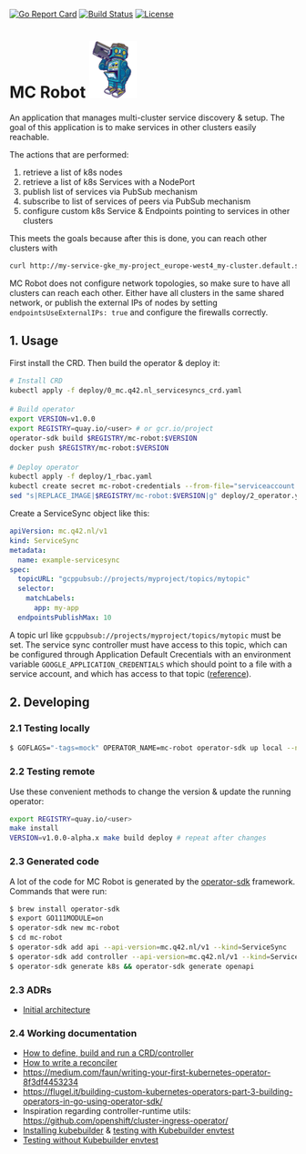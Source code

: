 [![Go Report Card](https://goreportcard.com/badge/q42/mc-robot)](https://goreportcard.com/report/q42/mc-robot)
[![Build Status](https://travis-ci.org/q42/mc-robot.svg?branch=master)](https://travis-ci.org/q42/mc-robot)
[![License](https://img.shields.io/badge/MIT-blue.svg)](https://github.com/q42/mc-robot/blob/master/LICENSE)

# MC Robot <img src=".robot.jpeg#" height="100" />
An application that manages multi-cluster service discovery & setup.
The goal of this application is to make services in other clusters easily reachable.

The actions that are performed:
1. retrieve a list of k8s nodes
2. retrieve a list of k8s Services with a NodePort
3. publish list of services via PubSub mechanism
4. subscribe to list of services of peers via PubSub mechanism
4. configure custom k8s Service & Endpoints pointing to services in other clusters

This meets the goals because after this is done, you can reach other clusters with
```bash
curl http://my-service-gke_my-project_europe-west4_my-cluster.default.svc.cluster.local
```

MC Robot does not configure network topologies, so make sure to have all clusters can
reach each other. Either have all clusters in the same shared network, or publish the
external IPs of nodes by setting `endpointsUseExternalIPs: true` and configure the
firewalls correctly.

## 1. Usage
First install the CRD. Then build the operator & deploy it:
```bash
# Install CRD
kubectl apply -f deploy/0_mc.q42.nl_servicesyncs_crd.yaml

# Build operator
export VERSION=v1.0.0
export REGISTRY=quay.io/<user> # or gcr.io/project
operator-sdk build $REGISTRY/mc-robot:$VERSION
docker push $REGISTRY/mc-robot:$VERSION

# Deploy operator
kubectl apply -f deploy/1_rbac.yaml
kubectl create secret mc-robot-credentials --from-file="serviceaccount.json=serviceaccount.json"
sed "s|REPLACE_IMAGE|$REGISTRY/mc-robot:$VERSION|g" deploy/2_operator.yaml | kubectl apply -f -
```

Create a ServiceSync object like this:
```yaml
apiVersion: mc.q42.nl/v1
kind: ServiceSync
metadata:
  name: example-servicesync
spec:
  topicURL: "gcppubsub://projects/myproject/topics/mytopic"
  selector:
    matchLabels:
      app: my-app
  endpointsPublishMax: 10
```

A topic url like `gcppubsub://projects/myproject/topics/mytopic` must be set.
The service sync controller must have access to this topic, which can be
configured through Application Default Crecentials with an environment variable
`GOOGLE_APPLICATION_CREDENTIALS` which should point to a file with a service
account, and which has access to that topic
([reference](https://gocloud.dev/howto/pubsub/publish/)).

## 2. Developing

### 2.1 Testing locally
```bash
$ GOFLAGS="-tags=mock" OPERATOR_NAME=mc-robot operator-sdk up local --namespace=default
```

### 2.2 Testing remote
Use these convenient methods to change the version & update the running operator:
```bash
export REGISTRY=quay.io/<user>
make install
VERSION=v1.0.0-alpha.x make build deploy # repeat after changes
```

### 2.3 Generated code
A lot of the code for MC Robot is generated by the [operator-sdk](https://github.com/operator-framework/) framework.
Commands that were run:

```bash
$ brew install operator-sdk
$ export GO111MODULE=on
$ operator-sdk new mc-robot
$ cd mc-robot
$ operator-sdk add api --api-version=mc.q42.nl/v1 --kind=ServiceSync
$ operator-sdk add controller --api-version=mc.q42.nl/v1 --kind=ServiceSync
$ operator-sdk generate k8s && operator-sdk generate openapi
```

### 2.3 ADRs
- [Initial architecture](./adr/0001-architecture.md)

### 2.4 Working documentation
- [How to define, build and run a CRD/controller](https://github.com/operator-framework/getting-started#define-the-memcached-spec-and-status)
- [How to write a reconciler](https://github.com/operator-framework/operator-sdk/blob/master/doc/user/client.md)
- https://medium.com/faun/writing-your-first-kubernetes-operator-8f3df4453234
- https://flugel.it/building-custom-kubernetes-operators-part-3-building-operators-in-go-using-operator-sdk/
- Inspiration regarding controller-runtime utils: https://github.com/openshift/cluster-ingress-operator/
- [Installing kubebuilder](https://github.com/kubernetes-sigs/kubebuilder/issues/326#issuecomment-494878466) &
  [testing with Kubebuilder envtest](https://github.com/kubernetes-sigs/controller-runtime/blob/master/FAQ.md)
- [Testing without Kubebuilder envtest](http://engineering.pivotal.io/post/gp4k-kubebuilder-tdd/)
